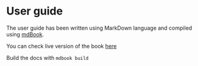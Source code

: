 # User guide

The user guide has been written using MarkDown language and compiled using [mdBook](https://github.com/rust-lang/mdBook/tree/master).

You can check live version of the book [here](https://create-soroban-dapp-docs.vercel.app/)

Build the docs with `mdbook build`
